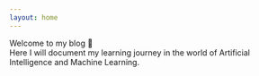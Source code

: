 ```yaml
---
layout: home
---
```


Welcome to my blog 🌱  
Here I will document my learning journey in the world of Artificial Intelligence and Machine Learning.

